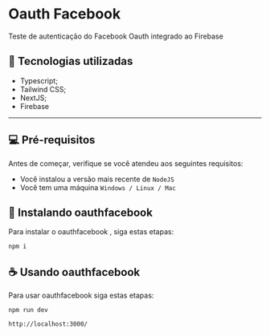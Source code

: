 # Oauth Facebook



Teste de autenticação do Facebook Oauth integrado ao Firebase

## 💼 Tecnologias utilizadas

- Typescript;
- Tailwind CSS;
- NextJS;
- Firebase


---


## 💻 Pré-requisitos

Antes de começar, verifique se você atendeu aos seguintes requisitos:

- Você instalou a versão mais recente de `NodeJS`
- Você tem uma máquina `Windows / Linux / Mac`

## 🚀 Instalando oauthfacebook

Para instalar o oauthfacebook
, siga estas etapas:
```
npm i
```

## ☕ Usando oauthfacebook


Para usar oauthfacebook siga estas etapas:

```
npm run dev
```
```
http://localhost:3000/
```


